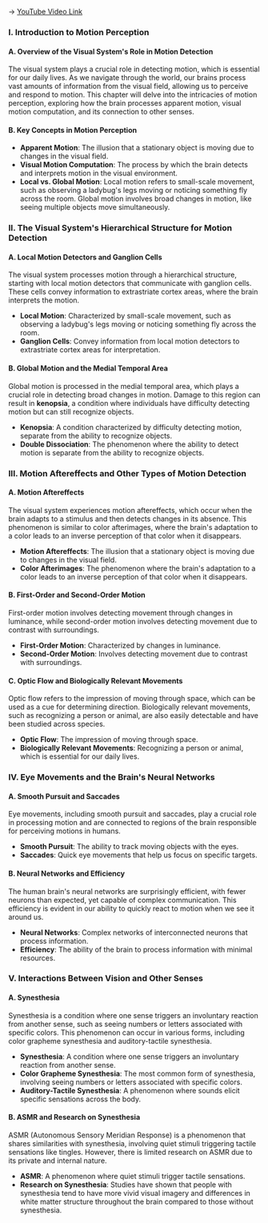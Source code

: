 -> [YouTube Video Link](https://www.youtube.com/watch?v=Y8JQ5j4IkNw&list=PLWoagukcejEy2OOGnSIiAAMykzDxf4N5H&index=8&pp=iAQB)

### I. Introduction to Motion Perception
#### A. Overview of the Visual System's Role in Motion Detection

The visual system plays a crucial role in detecting motion, which is essential for our daily lives. As we navigate through the world, our brains process vast amounts of information from the visual field, allowing us to perceive and respond to motion. This chapter will delve into the intricacies of motion perception, exploring how the brain processes apparent motion, visual motion computation, and its connection to other senses.

#### B. Key Concepts in Motion Perception

- **Apparent Motion**: The illusion that a stationary object is moving due to changes in the visual field.
- **Visual Motion Computation**: The process by which the brain detects and interprets motion in the visual environment.
- **Local vs. Global Motion**: Local motion refers to small-scale movement, such as observing a ladybug's legs moving or noticing something fly across the room. Global motion involves broad changes in motion, like seeing multiple objects move simultaneously.

### II. The Visual System's Hierarchical Structure for Motion Detection
#### A. Local Motion Detectors and Ganglion Cells

The visual system processes motion through a hierarchical structure, starting with local motion detectors that communicate with ganglion cells. These cells convey information to extrastriate cortex areas, where the brain interprets the motion.

- **Local Motion**: Characterized by small-scale movement, such as observing a ladybug's legs moving or noticing something fly across the room.
- **Ganglion Cells**: Convey information from local motion detectors to extrastriate cortex areas for interpretation.

#### B. Global Motion and the Medial Temporal Area

Global motion is processed in the medial temporal area, which plays a crucial role in detecting broad changes in motion. Damage to this region can result in **kenopsia**, a condition where individuals have difficulty detecting motion but can still recognize objects.

- **Kenopsia**: A condition characterized by difficulty detecting motion, separate from the ability to recognize objects.
- **Double Dissociation**: The phenomenon where the ability to detect motion is separate from the ability to recognize objects.

### III. Motion Aftereffects and Other Types of Motion Detection
#### A. Motion Aftereffects

The visual system experiences motion aftereffects, which occur when the brain adapts to a stimulus and then detects changes in its absence. This phenomenon is similar to color afterimages, where the brain's adaptation to a color leads to an inverse perception of that color when it disappears.

- **Motion Aftereffects**: The illusion that a stationary object is moving due to changes in the visual field.
- **Color Afterimages**: The phenomenon where the brain's adaptation to a color leads to an inverse perception of that color when it disappears.

#### B. First-Order and Second-Order Motion

First-order motion involves detecting movement through changes in luminance, while second-order motion involves detecting movement due to contrast with surroundings.

- **First-Order Motion**: Characterized by changes in luminance.
- **Second-Order Motion**: Involves detecting movement due to contrast with surroundings.

#### C. Optic Flow and Biologically Relevant Movements

Optic flow refers to the impression of moving through space, which can be used as a cue for determining direction. Biologically relevant movements, such as recognizing a person or animal, are also easily detectable and have been studied across species.

- **Optic Flow**: The impression of moving through space.
- **Biologically Relevant Movements**: Recognizing a person or animal, which is essential for our daily lives.

### IV. Eye Movements and the Brain's Neural Networks
#### A. Smooth Pursuit and Saccades

Eye movements, including smooth pursuit and saccades, play a crucial role in processing motion and are connected to regions of the brain responsible for perceiving motions in humans.

- **Smooth Pursuit**: The ability to track moving objects with the eyes.
- **Saccades**: Quick eye movements that help us focus on specific targets.

#### B. Neural Networks and Efficiency

The human brain's neural networks are surprisingly efficient, with fewer neurons than expected, yet capable of complex communication. This efficiency is evident in our ability to quickly react to motion when we see it around us.

- **Neural Networks**: Complex networks of interconnected neurons that process information.
- **Efficiency**: The ability of the brain to process information with minimal resources.

### V. Interactions Between Vision and Other Senses
#### A. Synesthesia

Synesthesia is a condition where one sense triggers an involuntary reaction from another sense, such as seeing numbers or letters associated with specific colors. This phenomenon can occur in various forms, including color grapheme synesthesia and auditory-tactile synesthesia.

- **Synesthesia**: A condition where one sense triggers an involuntary reaction from another sense.
- **Color Grapheme Synesthesia**: The most common form of synesthesia, involving seeing numbers or letters associated with specific colors.
- **Auditory-Tactile Synesthesia**: A phenomenon where sounds elicit specific sensations across the body.

#### B. ASMR and Research on Synesthesia

ASMR (Autonomous Sensory Meridian Response) is a phenomenon that shares similarities with synesthesia, involving quiet stimuli triggering tactile sensations like tingles. However, there is limited research on ASMR due to its private and internal nature.

- **ASMR**: A phenomenon where quiet stimuli trigger tactile sensations.
- **Research on Synesthesia**: Studies have shown that people with synesthesia tend to have more vivid visual imagery and differences in white matter structure throughout the brain compared to those without synesthesia.